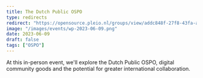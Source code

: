 ```yaml
---
title: The Dutch Public OSPO
type: redirects
redirect: "https://opensource.pleio.nl/groups/view/addc848f-27f8-43fa-ae68-8b8d9e4f2533/ospo-kennisnetwerk-voor-publieke-organisaties/events/view/242e1544-d1df-49fa-962a-7a0703647777/ospo-kennisnetwerk-open-source-software-en-het-fenomeen-ospos"
image: "/images/events/wp-2023-06-09.png"
date: 2023-06-09
draft: false
tags: ["OSPO"]
---
```


At this in-person event, we'll explore the Dutch Public OSPO, digital community goods and the potential for greater international collaboration.
